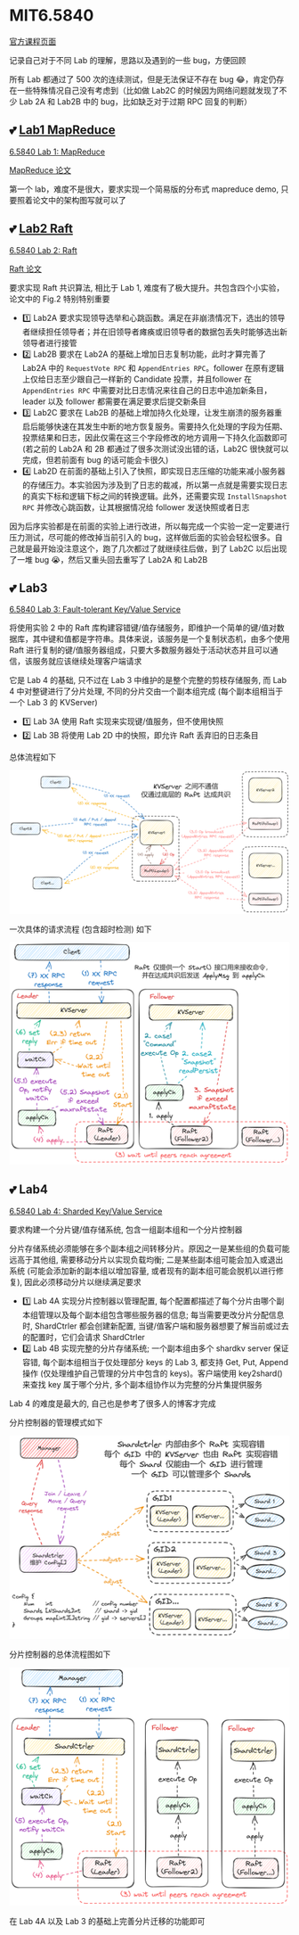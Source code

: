 # MIT6.5840

[官方课程页面](https://pdos.csail.mit.edu/6.824/index.html)

记录自己对于不同 Lab 的理解，思路以及遇到的一些 bug，方便回顾

所有 Lab 都通过了 500 次的连续测试，但是无法保证不存在 bug :joy:，肯定仍存在一些特殊情况自己没有考虑到（比如做 Lab2C 的时候因为网络问题就发现了不少 Lab 2A 和 Lab2B 中的 bug，比如缺乏对于过期 RPC 回复的判断）

## :two_hearts: [Lab1 MapReduce](https://github.com/casey-li/MIT6.5840/tree/main/Lab1)

[6.5840 Lab 1: MapReduce](https://pdos.csail.mit.edu/6.824/labs/lab-mr.html)

[MapReduce 论文](extension://bfdogplmndidlpjfhoijckpakkdjkkil/pdf/viewer.html?file=http%3A%2F%2Fstatic.googleusercontent.com%2Fmedia%2Fresearch.google.com%2Fzh-CN%2F%2Farchive%2Fmapreduce-osdi04.pdf)

第一个 lab，难度不是很大，要求实现一个简易版的分布式 mapreduce demo, 只要照着论文中的架构图写就可以了

## :two_hearts: [Lab2 Raft](https://github.com/casey-li/MIT6.5840/tree/main/Lab2)

[6.5840 Lab 2: Raft](https://pdos.csail.mit.edu/6.824/labs/lab-raft.html)

[Raft 论文](extension://bfdogplmndidlpjfhoijckpakkdjkkil/pdf/viewer.html?file=https%3A%2F%2Fpdos.csail.mit.edu%2F6.824%2Fpapers%2Fraft-extended.pdf)

要求实现 Raft 共识算法, 相比于 Lab 1, 难度有了极大提升。共包含四个小实验，论文中的 Fig.2 特别特别重要

- :one: Lab2A 要求实现领导选举和心跳函数。满足在非崩溃情况下，选出的领导者继续担任领导者；并在旧领导者瘫痪或旧领导者的数据包丢失时能够选出新领导者进行接管
- :two: Lab2B 要求在 Lab2A 的基础上增加日志复制功能，此时才算完善了 Lab2A 中的 `RequestVote RPC` 和 `AppendEntries RPC`。follower 在原有逻辑上仅给日志至少跟自己一样新的 Candidate 投票，并且follower 在 `AppendEntries RPC` 中需要对比日志情况来往自己的日志中追加新条目，leader 以及 follower 都需要在满足要求后提交新条目
- :three: Lab2C 要求在 Lab2B 的基础上增加持久化处理，让发生崩溃的服务器重启后能够快速在其发生中断的地方恢复服务。需要持久化处理的字段为任期、投票结果和日志，因此仅需在这三个字段修改的地方调用一下持久化函数即可 (若之前的 Lab2A 和 2B 都通过了很多次测试没出错的话，Lab2C 很快就可以完成，但若前面有 bug 的话可能会卡很久)
- :four: Lab2D 在前面的基础上引入了快照，即实现日志压缩的功能来减小服务器的存储压力。本实验因为涉及到了日志的裁减，所以第一点就是需要实现日志的真实下标和逻辑下标之间的转换逻辑。此外，还需要实现 `InstallSnapshot RPC` 并修改心跳函数，让其根据情况给 follower 发送快照或者日志

因为后序实验都是在前面的实验上进行改进，所以每完成一个实验一定一定要进行压力测试，尽可能的修改掉当前引入的 bug，这样做后面的实验会轻松很多。自己就是最开始没注意这个，跑了几次都过了就继续往后做，到了 Lab2C 以后出现了一堆 bug :sob:，然后又重头回去重写了 Lab2A 和 Lab2B

## :two_hearts: Lab3

[6.5840 Lab 3: Fault-tolerant Key/Value Service](https://pdos.csail.mit.edu/6.824/labs/lab-kvraft.html)

将使用实验 2 中的 Raft 库构建容错键/值存储服务，即维护一个简单的键/值对数据库，其中键和值都是字符串。具体来说，该服务是一个复制状态机，由多个使用 Raft 进行复制的键/值服务器组成，只要大多数服务器处于活动状态并且可以通信，该服务就应该继续处理客户端请求

它是 Lab 4 的基础, 只不过在 Lab 3 中维护的是整个完整的剪枝存储服务, 而 Lab 4 中对整键进行了分片处理, 不同的分片交由一个副本组完成 (每个副本组相当于一个 Lab 3 的 KVServer)

- :one: Lab 3A 使用 Raft 实现来实现键/值服务，但不使用快照
- :two: Lab 3B 将使用 Lab 2D 中的快照，即允许 Raft 丢弃旧的日志条目

总体流程如下

![](https://github.com/casey-li/MIT6.5840/blob/main/Lab3/Lab3A/result/pic/3A%E6%80%BB%E4%BD%93%E7%A4%BA%E6%84%8F%E5%9B%BE.png?raw=true)

一次具体的请求流程 (包含超时检测) 如下

![](https://github.com/casey-li/MIT6.5840/blob/main/Lab3/Lab3B/result/pic/3B%E5%8D%95%E6%AC%A1%E8%AF%B7%E6%B1%82%E7%A4%BA%E6%84%8F%E5%9B%BE.png?raw=true)

## :two_hearts: Lab4

[6.5840 Lab 4: Sharded Key/Value Service](https://pdos.csail.mit.edu/6.824/labs/lab-shard.html)

要求构建一个分片键/值存储系统, 包含一组副本组和一个分片控制器

分片存储系统必须能够在多个副本组之间转移分片。原因之一是某些组的负载可能远高于其他组, 需要移动分片以实现负载均衡; 二是某些副本组可能会加入或退出系统 (可能会添加新的副本组以增加容量, 或者现有的副本组可能会脱机以进行修复), 因此必须移动分片以继续满足要求

- :one: Lab 4A 实现分片控制器以管理配置, 每个配置都描述了每个分片由哪个副本组管理以及每个副本组包含哪些服务器的信息; 每当需要更改分片分配信息时, ShardCtrler 都会创建新配置, 当键/值客户端和服务器想要了解当前或过去的配置时，它们会请求 ShardCtrler
- :two: Lab 4B 实现完整的分片存储系统;  一个副本组由多个 shardkv server 保证容错, 每个副本组相当于仅处理部分 keys 的 Lab 3, 都支持 Get, Put, Append 操作 (仅处理维护自己管理的分片中包含的 keys)。客户端使用 key2shard() 来查找 key 属于哪个分片, 多个副本组协作以为完整的分片集提供服务

Lab 4 的难度是最大的, 自己也是参考了很多人的博客才完成

分片控制器的管理模式如下

![](https://github.com/casey-li/MIT6.5840/raw/main/Lab4/Lab4A/result/pic/4A%E8%AF%B4%E6%98%8E%E5%9B%BE.png?raw=true)

分片控制器的总体流程图如下

![](https://github.com/casey-li/MIT6.5840/raw/main/Lab4/Lab4A/result/pic/4A%E8%AF%B7%E6%B1%82%E6%B5%81%E7%A8%8B.png?raw=true)

在 Lab 4A 以及 Lab 3 的基础上完善分片迁移的功能即可

